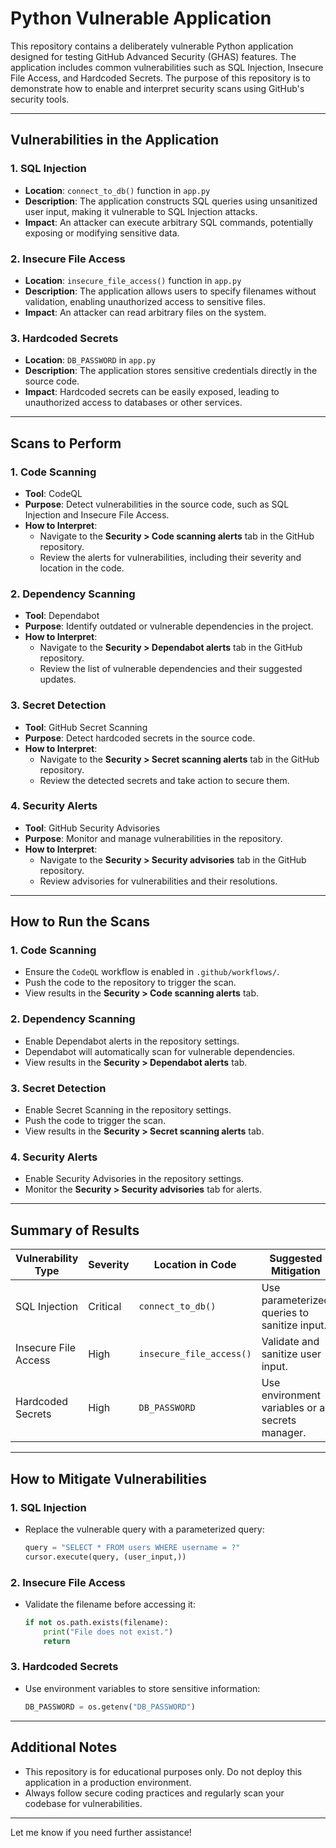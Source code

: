 # Python Vulnerable Application

This repository contains a deliberately vulnerable Python application designed for testing GitHub Advanced Security (GHAS) features. The application includes common vulnerabilities such as SQL Injection, Insecure File Access, and Hardcoded Secrets. The purpose of this repository is to demonstrate how to enable and interpret security scans using GitHub's security tools.

---

## Vulnerabilities in the Application

### 1. **SQL Injection**

- **Location**: `connect_to_db()` function in `app.py`
- **Description**: The application constructs SQL queries using unsanitized user input, making it vulnerable to SQL Injection attacks.
- **Impact**: An attacker can execute arbitrary SQL commands, potentially exposing or modifying sensitive data.

### 2. **Insecure File Access**

- **Location**: `insecure_file_access()` function in `app.py`
- **Description**: The application allows users to specify filenames without validation, enabling unauthorized access to sensitive files.
- **Impact**: An attacker can read arbitrary files on the system.

### 3. **Hardcoded Secrets**

- **Location**: `DB_PASSWORD` in `app.py`
- **Description**: The application stores sensitive credentials directly in the source code.
- **Impact**: Hardcoded secrets can be easily exposed, leading to unauthorized access to databases or other services.

---

## Scans to Perform

### 1. **Code Scanning**

- **Tool**: CodeQL
- **Purpose**: Detect vulnerabilities in the source code, such as SQL Injection and Insecure File Access.
- **How to Interpret**:
  - Navigate to the **Security > Code scanning alerts** tab in the GitHub repository.
  - Review the alerts for vulnerabilities, including their severity and location in the code.

### 2. **Dependency Scanning**

- **Tool**: Dependabot
- **Purpose**: Identify outdated or vulnerable dependencies in the project.
- **How to Interpret**:
  - Navigate to the **Security > Dependabot alerts** tab in the GitHub repository.
  - Review the list of vulnerable dependencies and their suggested updates.

### 3. **Secret Detection**

- **Tool**: GitHub Secret Scanning
- **Purpose**: Detect hardcoded secrets in the source code.
- **How to Interpret**:
  - Navigate to the **Security > Secret scanning alerts** tab in the GitHub repository.
  - Review the detected secrets and take action to secure them.

### 4. **Security Alerts**

- **Tool**: GitHub Security Advisories
- **Purpose**: Monitor and manage vulnerabilities in the repository.
- **How to Interpret**:
  - Navigate to the **Security > Security advisories** tab in the GitHub repository.
  - Review advisories for vulnerabilities and their resolutions.

---

## How to Run the Scans

### 1. **Code Scanning**

- Ensure the `CodeQL` workflow is enabled in `.github/workflows/`.
- Push the code to the repository to trigger the scan.
- View results in the **Security > Code scanning alerts** tab.

### 2. **Dependency Scanning**

- Enable Dependabot alerts in the repository settings.
- Dependabot will automatically scan for vulnerable dependencies.
- View results in the **Security > Dependabot alerts** tab.

### 3. **Secret Detection**

- Enable Secret Scanning in the repository settings.
- Push the code to trigger the scan.
- View results in the **Security > Secret scanning alerts** tab.

### 4. **Security Alerts**

- Enable Security Advisories in the repository settings.
- Monitor the **Security > Security advisories** tab for alerts.

---

## Summary of Results

| Vulnerability Type   | Severity | Location in Code         | Suggested Mitigation                            |
| -------------------- | -------- | ------------------------ | ----------------------------------------------- |
| SQL Injection        | Critical | `connect_to_db()`        | Use parameterized queries to sanitize input.    |
| Insecure File Access | High     | `insecure_file_access()` | Validate and sanitize user input.               |
| Hardcoded Secrets    | High     | `DB_PASSWORD`            | Use environment variables or a secrets manager. |

---

## How to Mitigate Vulnerabilities

### 1. **SQL Injection**

- Replace the vulnerable query with a parameterized query:
  ```python
  query = "SELECT * FROM users WHERE username = ?"
  cursor.execute(query, (user_input,))
  ```

### 2. **Insecure File Access**

- Validate the filename before accessing it:
  ```python
  if not os.path.exists(filename):
      print("File does not exist.")
      return
  ```

### 3. **Hardcoded Secrets**

- Use environment variables to store sensitive information:
  ```python
  DB_PASSWORD = os.getenv("DB_PASSWORD")
  ```

---

## Additional Notes

- This repository is for educational purposes only. Do not deploy this application in a production environment.
- Always follow secure coding practices and regularly scan your codebase for vulnerabilities.

---

Let me know if you need further assistance!
